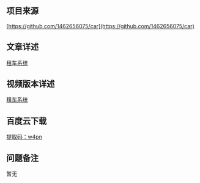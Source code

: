 ## 项目来源
[https://github.com/1462656075/car](https://github.com/1462656075/car)
## 文章详述
[租车系统](../detail/JSP+SSH+Mysql+DBCP实现的租车系统.md)
## 视频版本详述
[租车系统](https://zhuanlan.zhihu.com/p/146748074)
## 百度云下载
[提取码：w4pn](https://pan.baidu.com/s/1EJhqZ-pl88crUadwo0VNnA)
## 问题备注
暂无
